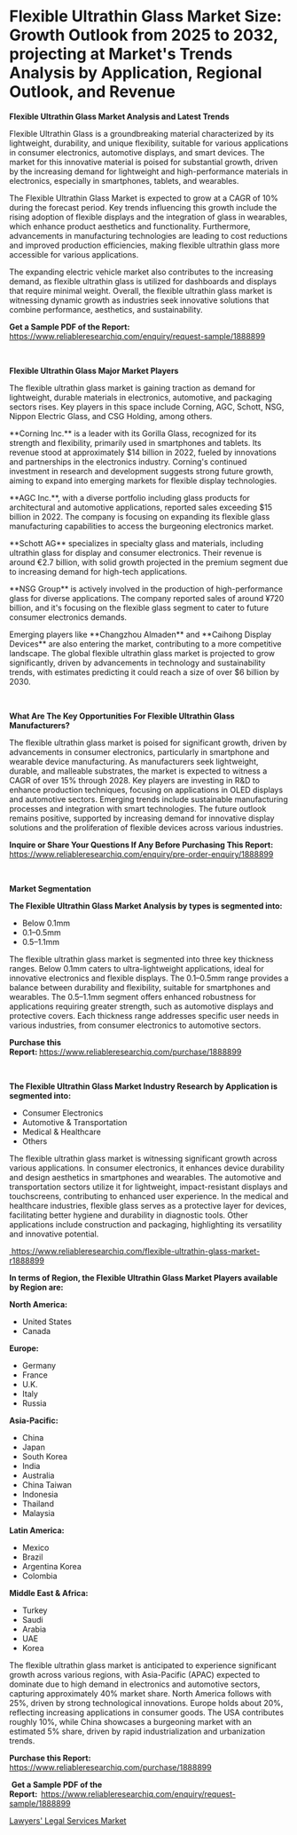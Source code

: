 <p><h1>Flexible Ultrathin Glass Market Size: Growth Outlook from 2025 to 2032, projecting at Market's Trends Analysis by Application, Regional Outlook, and Revenue</h1></p><p><strong>Flexible Ultrathin Glass Market Analysis and Latest Trends</strong></p>
<p><p>Flexible Ultrathin Glass is a groundbreaking material characterized by its lightweight, durability, and unique flexibility, suitable for various applications in consumer electronics, automotive displays, and smart devices. The market for this innovative material is poised for substantial growth, driven by the increasing demand for lightweight and high-performance materials in electronics, especially in smartphones, tablets, and wearables. </p><p>The Flexible Ultrathin Glass Market is expected to grow at a CAGR of 10% during the forecast period. Key trends influencing this growth include the rising adoption of flexible displays and the integration of glass in wearables, which enhance product aesthetics and functionality. Furthermore, advancements in manufacturing technologies are leading to cost reductions and improved production efficiencies, making flexible ultrathin glass more accessible for various applications. </p><p>The expanding electric vehicle market also contributes to the increasing demand, as flexible ultrathin glass is utilized for dashboards and displays that require minimal weight. Overall, the flexible ultrathin glass market is witnessing dynamic growth as industries seek innovative solutions that combine performance, aesthetics, and sustainability.</p></p>
<p><strong>Get a Sample PDF of the Report:&nbsp;</strong> <a href="https://www.reliableresearchiq.com/enquiry/request-sample/1888899?utm_campaign=3097&utm_medium=2&utm_source=Github&utm_content=ia&utm_term=28032025&utm_id=flexible-ultrathin-glass">https://www.reliableresearchiq.com/enquiry/request-sample/1888899</a></p>
<p>&nbsp;</p>
<p><strong>Flexible Ultrathin Glass Major Market Players</strong></p>
<p><p>The flexible ultrathin glass market is gaining traction as demand for lightweight, durable materials in electronics, automotive, and packaging sectors rises. Key players in this space include Corning, AGC, Schott, NSG, Nippon Electric Glass, and CSG Holding, among others.</p><p>**Corning Inc.** is a leader with its Gorilla Glass, recognized for its strength and flexibility, primarily used in smartphones and tablets. Its revenue stood at approximately $14 billion in 2022, fueled by innovations and partnerships in the electronics industry. Corning's continued investment in research and development suggests strong future growth, aiming to expand into emerging markets for flexible display technologies.</p><p>**AGC Inc.**, with a diverse portfolio including glass products for architectural and automotive applications, reported sales exceeding $15 billion in 2022. The company is focusing on expanding its flexible glass manufacturing capabilities to access the burgeoning electronics market.</p><p>**Schott AG** specializes in specialty glass and materials, including ultrathin glass for display and consumer electronics. Their revenue is around €2.7 billion, with solid growth projected in the premium segment due to increasing demand for high-tech applications.</p><p>**NSG Group** is actively involved in the production of high-performance glass for diverse applications. The company reported sales of around ¥720 billion, and it's focusing on the flexible glass segment to cater to future consumer electronics demands.</p><p>Emerging players like **Changzhou Almaden** and **Caihong Display Devices** are also entering the market, contributing to a more competitive landscape. The global flexible ultrathin glass market is projected to grow significantly, driven by advancements in technology and sustainability trends, with estimates predicting it could reach a size of over $6 billion by 2030.</p></p>
<p>&nbsp;</p>
<p><strong>What Are The Key Opportunities For Flexible Ultrathin Glass Manufacturers?</strong></p>
<p><p>The flexible ultrathin glass market is poised for significant growth, driven by advancements in consumer electronics, particularly in smartphone and wearable device manufacturing. As manufacturers seek lightweight, durable, and malleable substrates, the market is expected to witness a CAGR of over 15% through 2028. Key players are investing in R&D to enhance production techniques, focusing on applications in OLED displays and automotive sectors. Emerging trends include sustainable manufacturing processes and integration with smart technologies. The future outlook remains positive, supported by increasing demand for innovative display solutions and the proliferation of flexible devices across various industries.</p></p>
<p><strong>Inquire or Share Your Questions If Any Before Purchasing This Report:</strong> <a href="https://www.reliableresearchiq.com/enquiry/pre-order-enquiry/1888899?utm_campaign=3097&utm_medium=2&utm_source=Github&utm_content=ia&utm_term=28032025&utm_id=flexible-ultrathin-glass">https://www.reliableresearchiq.com/enquiry/pre-order-enquiry/1888899</a></p>
<p>&nbsp;</p>
<p><strong>Market Segmentation</strong></p>
<p><strong>The Flexible Ultrathin Glass Market Analysis by types is segmented into:</strong></p>
<p><ul><li>Below 0.1mm</li><li>0.1–0.5mm</li><li>0.5–1.1mm</li></ul></p>
<p><p>The flexible ultrathin glass market is segmented into three key thickness ranges. Below 0.1mm caters to ultra-lightweight applications, ideal for innovative electronics and flexible displays. The 0.1–0.5mm range provides a balance between durability and flexibility, suitable for smartphones and wearables. The 0.5–1.1mm segment offers enhanced robustness for applications requiring greater strength, such as automotive displays and protective covers. Each thickness range addresses specific user needs in various industries, from consumer electronics to automotive sectors.</p></p>
<p><strong>Purchase this Report:&nbsp;</strong><a href="https://www.reliableresearchiq.com/purchase/1888899?utm_campaign=3097&utm_medium=2&utm_source=Github&utm_content=ia&utm_term=28032025&utm_id=flexible-ultrathin-glass">https://www.reliableresearchiq.com/purchase/1888899</a></p>
<p>&nbsp;</p>
<p><strong>The Flexible Ultrathin Glass Market Industry Research by Application is segmented into:</strong></p>
<p><ul><li>Consumer Electronics</li><li>Automotive & Transportation</li><li>Medical & Healthcare</li><li>Others</li></ul></p>
<p><p>The flexible ultrathin glass market is witnessing significant growth across various applications. In consumer electronics, it enhances device durability and design aesthetics in smartphones and wearables. The automotive and transportation sectors utilize it for lightweight, impact-resistant displays and touchscreens, contributing to enhanced user experience. In the medical and healthcare industries, flexible glass serves as a protective layer for devices, facilitating better hygiene and durability in diagnostic tools. Other applications include construction and packaging, highlighting its versatility and innovative potential.</p></p>
<p><a href="https://www.reliableresearchiq.com/flexible-ultrathin-glass-market-r1888899?utm_campaign=3097&utm_medium=2&utm_source=Github&utm_content=ia&utm_term=28032025&utm_id=flexible-ultrathin-glass">&nbsp;https://www.reliableresearchiq.com/flexible-ultrathin-glass-market-r1888899</a></p>
<p><strong>In terms of Region, the Flexible Ultrathin Glass Market Players available by Region are:</strong></p>
<p>
    <p> <strong> North America: </strong>
        <ul>
            <li>United States</li>
            <li>Canada</li>
        </ul>
        </p> 
    <p> <strong> Europe: </strong>
        <ul>
            <li>Germany</li>
            <li>France</li>
            <li>U.K.</li>
            <li>Italy</li>
            <li>Russia</li>
        </ul>
        </p> 
    <p> <strong> Asia-Pacific: </strong>
        <ul>
            <li>China</li>
            <li>Japan</li>
            <li>South Korea</li>
            <li>India</li>
            <li>Australia</li>
            <li>China Taiwan</li>
            <li>Indonesia</li>
            <li>Thailand</li>
            <li>Malaysia</li>
        </ul>
        </p> 
    <p> <strong> Latin America: </strong>
        <ul>
            <li>Mexico</li>
            <li>Brazil</li>
            <li>Argentina Korea</li>
            <li>Colombia</li>
        </ul>
        </p> 
    <p> <strong> Middle East & Africa: </strong>
        <ul>
            <li>Turkey</li>
            <li>Saudi</li>
            <li>Arabia</li>
            <li>UAE</li>
            <li>Korea</li>
        </ul>
    </p>
    </p>
<p><p>The flexible ultrathin glass market is anticipated to experience significant growth across various regions, with Asia-Pacific (APAC) expected to dominate due to high demand in electronics and automotive sectors, capturing approximately 40% market share. North America follows with 25%, driven by strong technological innovations. Europe holds about 20%, reflecting increasing applications in consumer goods. The USA contributes roughly 10%, while China showcases a burgeoning market with an estimated 5% share, driven by rapid industrialization and urbanization trends.</p></p>
<p><strong>Purchase this Report: </strong><a href="https://www.reliableresearchiq.com/purchase/1888899?utm_campaign=3097&utm_medium=2&utm_source=Github&utm_content=ia&utm_term=28032025&utm_id=flexible-ultrathin-glass">https://www.reliableresearchiq.com/purchase/1888899</a></p>
<p>&nbsp;<strong>Get a Sample PDF of the Report:&nbsp;&nbsp;</strong><a href="https://www.reliableresearchiq.com/enquiry/request-sample/1888899?utm_campaign=3097&utm_medium=2&utm_source=Github&utm_content=ia&utm_term=28032025&utm_id=flexible-ultrathin-glass">https://www.reliableresearchiq.com/enquiry/request-sample/1888899</a></p>
<p><strong></strong></p>
<p><p><a href="https://github.com/saoneubeh8/Market-Research-Report-List-1/blob/main/lawyers-legal-services-market.md?utm_campaign=3097&utm_medium=2&utm_source=Github&utm_content=ia&utm_term=28032025&utm_id=flexible-ultrathin-glass">Lawyers' Legal Services Market</a></p></p>